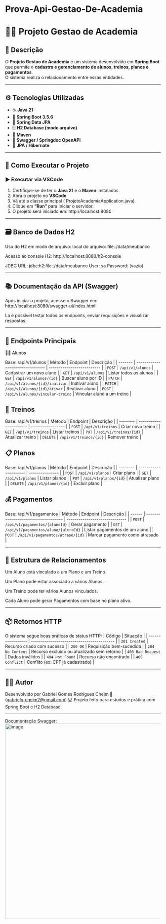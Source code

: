 # Prova-Api-Gestao-De-Academia

# 🏋️‍♂️ Projeto Gestao de Academia

## 📖 Descrição

O **Projeto Gestao de Academia** é um sistema desenvolvido em **Spring Boot** que permite o **cadastro e gerenciamento de alunos, treinos, planos e pagamentos**.  
O sistema realiza o relacionamento entre essas entidades.

---

## ⚙️ Tecnologias Utilizadas

- ☕ **Java 21**  
- 🌱 **Spring Boot 3.5.6**  
- 🧩 **Spring Data JPA**  
- 🗄️ **H2 Database (modo arquivo)**  
- 🧰 **Maven**  
- 📘 **Swagger / Springdoc OpenAPI**  
- 💾 **JPA / Hibernate**

---

## 🚀 Como Executar o Projeto

### ▶️ Executar via VSCode
1. Certifique-se de ter o **Java 21** e o **Maven** instalados.  
2. Abra o projeto no **VSCode**.  
3. Vá até a classe principal ( ProjetoAcademiaApplication.java).  
4. Clique em **“Run”** para iniciar o servidor.  
5. O projeto será iniciado em: http://localhost:8080

---

## 🗃️ Banco de Dados H2
Uso do H2 em modo de arquivo:
local do arquivo: file:./data/meubanco

Acesso ao console H2:
http://localhost:8080/h2-console

JDBC URL: jdbc:h2:file:./data/meubanco
User: sa
Password: (vazio)

---

## 📚 Documentação da API (Swagger)

Após iniciar o projeto, acesse o Swagger em: http://localhost:8080/swagger-ui/index.html

Lá é possível testar todos os endpoints, enviar requisições e visualizar respostas.

---

## 🔗 Endpoints Principais
👨‍🎓 Alunos

Base: /api/v1/alunos
| Método  | Endpoint                         | Descrição                  |
| ------- | -------------------------------- | -------------------------- |
| `POST`  | `/api/v1/alunos`                 | Cadastrar um novo aluno    |
| `GET`   | `/api/v1/alunos`                 | Listar todos os alunos     |
| `GET`   | `/api/v1/alunos/{id}`            | Buscar aluno por ID        |
| `PATCH` | `/api/v1/alunos/{id}/inativar`   | Inativar aluno             |
| `PATCH` | `/api/v1/alunos/{id}/ativar`     | Reativar aluno             |
| `POST`  | `/api/v1/alunos/vincular-treino` | Vincular aluno a um treino |

## 💪 Treinos

Base: /api/v1/treinos
| Método   | Endpoint               | Descrição         |
| -------- | ---------------------- | ----------------- |
| `POST`   | `/api/v1/treinos`      | Criar novo treino |
| `GET`    | `/api/v1/treinos`      | Listar treinos    |
| `PUT`    | `/api/v1/treinos/{id}` | Atualizar treino  |
| `DELETE` | `/api/v1/treinos/{id}` | Remover treino    |


## 📋 Planos

Base: /api/v1/planos
| Método   | Endpoint              | Descrição       |
| -------- | --------------------- | --------------- |
| `POST`   | `/api/v1/planos`      | Criar plano     |
| `GET`    | `/api/v1/planos`      | Listar planos   |
| `PUT`    | `/api/v1/planos/{id}` | Atualizar plano |
| `DELETE` | `/api/v1/planos/{id}` | Excluir plano   |

## 💰 Pagamentos

Base: /api/v1/pagamentos
| Método | Endpoint                             | Descrição                      |
| ------ | ------------------------------------ | ------------------------------ |
| `POST` | `/api/v1/pagamentos/{alunoId}`                 | Gerar pagamento                |
| `GET`  | `/api/v1/pagamentos/aluno/{alunoId}` | Listar pagamentos de um aluno  |
| `POST` | `/api/v1/pagamentos/atraso/{id}`     | Marcar pagamento como atrasado |

---

## 🧠 Estrutura de Relacionamentos

Um Aluno está vinculado a um Plano e um Treino.

Um Plano pode estar associado a vários Alunos.

Um Treino pode ter vários Alunos vinculados.

Cada Aluno pode gerar Pagamentos com base no plano ativo.

---

## 📦 Retornos HTTP

O sistema segue boas práticas de status HTTP:
| Código            | Situação                                   |
| ----------------- | ------------------------------------------ |
| `201 Created`     | Recurso criado com sucesso                 |
| `200 OK`          | Requisição bem-sucedida                    |
| `204 No Content`  | Recurso excluído ou atualizado sem retorno |
| `400 Bad Request` | Dados inválidos                            |
| `404 Not Found`   | Recurso não encontrado                     |
| `409 Conflict`    | Conflito (ex: CPF já cadastrado)           |

---

## 👨‍💻 Autor

Desenvolvido por Gabriel Gomes Rodrigues Cheim
📧 (gabrielgrcheim2@gmail.com)
💻 Projeto feito para estudos e prática com Spring Boot e H2 Database.


---


Documentação Swagger:
<img width="1474" height="633" alt="image" src="https://github.com/user-attachments/assets/b4e9521e-f024-4545-94ef-b64277c27435" />
